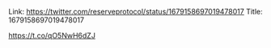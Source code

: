 Link:  https://twitter.com/reserveprotocol/status/1679158697019478017
Title: 1679158697019478017

https://t.co/qO5NwH6dZJ